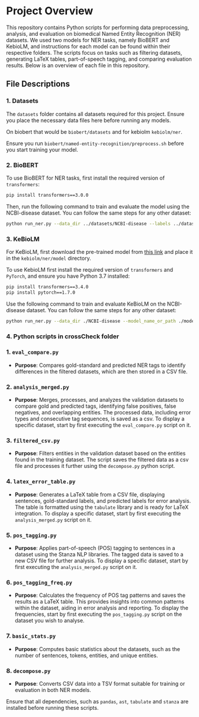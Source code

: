# Project Overview

This repository contains Python scripts for performing data preprocessing, analysis, and evaluation on biomedical Named Entity Recognition (NER) datasets. We used two models for NER tasks, namely BioBERT and KebioLM, and instructions for each model can be found within their respective folders. The scripts focus on tasks such as filtering datasets, generating LaTeX tables, part-of-speech tagging, and comparing evaluation results. Below is an overview of each file in this repository.

## File Descriptions

### 1. Datasets

The `datasets` folder contains all datasets required for this project. Ensure you place the necessary data files here before running any models.

On biobert that would be `biobert/datasets` and for kebiolm `kebiolm/ner`.

Ensure you run `biobert/named-entity-recognition/preprocess.sh` before you start training your model.

### 2. BioBERT

To use BioBERT for NER tasks, first install the required version of `transformers`:

```bash
pip install transformers==3.0.0
```

Then, run the following command to train and evaluate the model using the NCBI-disease dataset. You can follow the same steps for any other dataset:

```bash
python run_ner.py --data_dir ../datasets/NCBI-disease --labels ../datasets/NCBI-disease/labels.txt --model_name_or_path dmis-lab/biobert-base-cased-v1.1 --output_dir output/NCBI-disease --max_seq_length 128 --num_train_epochs 5 --per_device_train_batch_size 32 --save_steps 1000 --seed 1 --do_train --do_eval --do_predict --overwrite_output_dir
```

### 3. KeBioLM

For KeBioLM, first download the pre-trained model from [this link](https://drive.google.com/file/d/1kMbTsc9rPpBc-6ezEHjMbQLljW3SUWG9/edit) and place it in the `kebiolm/ner/model` directory.

To use KebioLM first install the required version of `transformers` and `PyTorch`, and ensure you have Python 3.7 installed:

```bash
pip install transformers==3.4.0
pip install pytorch==1.7.0
```

Use the following command to train and evaluate KeBioLM on the NCBI-disease dataset. You can follow the same steps for any other dataset:

```bash
python run_ner.py --data_dir ./NCBI-disease --model_name_or_path ./model --output_dir ./output/NCBI-disease --num_train_epochs 5 --seed 1 --do_train --do_eval --do_predict --overwrite_output_dir --gradient_accumulation_steps 2 --learning_rate 3e-5 --warmup_steps 1710 --save_steps 1000 --max_seq_length 512 --per_device_train_batch_size 8 --eval_accumulation_steps 1 --load_best_model_at_end --metric_for_best_model f1
```

### 4. Python scripts in crossCheck folder

### 1. `eval_compare.py`
- **Purpose**: Compares gold-standard and predicted NER tags to identify differences in the filtered datasets, which are then stored in a CSV file.

### 2. `analysis_merged.py`
- **Purpose**: Merges, processes, and analyzes the validation datasets to compare gold and predicted tags, identifying false positives, false negatives, and overlapping entities. The processed data, including error types and consecutive tag sequences, is saved as a csv. To display a specific dataset, start by first executing the `eval_compare.py` script on it.

### 3. `filtered_csv.py`
- **Purpose**: Filters entities in the validation dataset based on the entities found in the training dataset. The script saves the filtered data as a csv file and processes it further using the `decompose.py` python script.

### 4. `latex_error_table.py`
- **Purpose**: Generates a LaTeX table from a CSV file, displaying sentences, gold-standard labels, and predicted labels for error analysis. The table is formatted using the `tabulate` library and is ready for LaTeX integration. To display a specific dataset, start by first executing the `analysis_merged.py` script on it.

### 5. `pos_tagging.py`
- **Purpose**: Applies part-of-speech (POS) tagging to sentences in a dataset using the Stanza NLP libraries. The tagged data is saved to a new CSV file for further analysis. To display a specific dataset, start by first executing the `analysis_merged.py` script on it.

### 6. `pos_tagging_freq.py`
- **Purpose**: Calculates the frequency of POS tag patterns and saves the results as a LaTeX table. This provides insights into common patterns within the dataset, aiding in error analysis and reporting. To display the frequencies, start by first executing the `pos_tagging.py` script on the dataset you wish to analyse.

### 7. `basic_stats.py`
- **Purpose**: Computes basic statistics about the datasets, such as the number of sentences, tokens, entities, and unique entities.

### 8. `decompose.py`
- **Purpose**: Converts CSV data into a TSV format suitable for training or evaluation in both NER models.

Ensure that all dependencies, such as `pandas`, `ast`, `tabulate` and `stanza` are installed before running these scripts.
